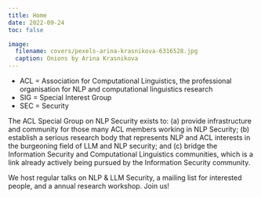 ```yaml
---
title: Home
date: 2022-09-24
toc: false

image:
  filename: covers/pexels-arina-krasnikova-6316528.jpg
  caption: Onions by Arina Krasnikova
---
```


* ACL = Association for Computational Linguistics, the professional organisation for NLP and computational linguistics research
* SIG = Special Interest Group
* SEC = Security


The ACL Special Group on NLP Security exists to: (a) provide infrastructure and community for those many ACL members working in NLP Security; (b) establish a serious research body that represents NLP and ACL interests in the burgeoning field of LLM and NLP security; and (c) bridge the Information Security and Computational Linguistics communities, which is a link already actively being pursued by the Information Security community.

We host regular talks on NLP & LLM Security, a mailing list for interested people, and a annual research workshop. Join us!